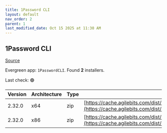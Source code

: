 ```yaml
---
title: 1Password CLI
layout: default
nav_order: 2
parent: 1
last_modified_date: Oct 15 2025 at 11:30 AM
---
```


## 1Password CLI

[Source](https://developer.1password.com/docs/cli/)

Evergreen app: `1PasswordCLI`. Found **2** installers.

Last check: 🟢

| Version | Architecture | Type | URI                                                                                                                                                                  |
| ------- | ------------ | ---- | -------------------------------------------------------------------------------------------------------------------------------------------------------------------- |
| 2.32.0  | x64          | zip  | [https://cache.agilebits.com/dist/1P/op2/pkg/v2.32.0/op_windows_amd64_v2.32.0.zip](https://cache.agilebits.com/dist/1P/op2/pkg/v2.32.0/op_windows_amd64_v2.32.0.zip) |
| 2.32.0  | x86          | zip  | [https://cache.agilebits.com/dist/1P/op2/pkg/v2.32.0/op_windows_386_v2.32.0.zip](https://cache.agilebits.com/dist/1P/op2/pkg/v2.32.0/op_windows_386_v2.32.0.zip)     |
